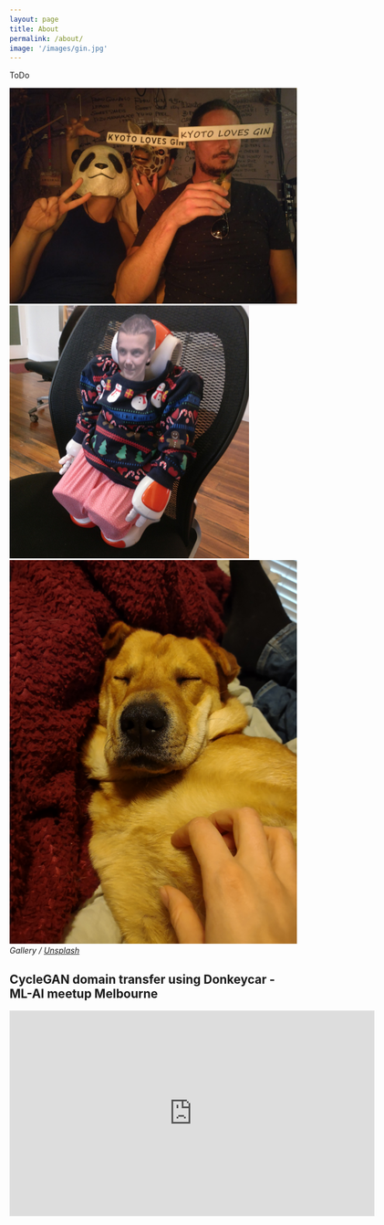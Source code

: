 ```yaml
---
layout: page
title: About
permalink: /about/
image: '/images/gin.jpg'
---
```


ToDo


<div class="gallery-box">
  <div class="gallery">
    <img src="/images/gin.jpg">
    <img src="/images/nao11.jpg">
    <img src="/images/bailey_cover.jpg">
  </div>
  <em>Gallery / <a href="https://unsplash.com/" target="_blank">Unsplash</a></em>
</div>

## CycleGAN domain transfer using Donkeycar - ML-AI meetup Melbourne

<p><iframe src="https://youtu.be/uNJ_bljizAM" width="640" height="360" frameborder="0" allowfullscreen></iframe></p>


